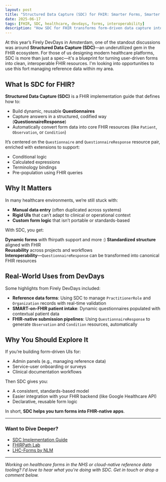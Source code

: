 ```yaml
---
layout: post
title: "Structured Data Capture (SDC) for FHIR: Smarter Forms, Smarter Data"
date: 2025-06-17
tags: [FHIR, SDC, healthcare, devdays, forms, interoperability]
description: "How SDC for FHIR transforms form-driven data capture into reusable, interoperable healthcare workflows—insights from Firely DevDays."
---
```


At this year’s Firely DevDays in Amsterdam, one of the standout discussions was around **Structured Data Capture (SDC)**—an underutilized gem in the FHIR ecosystem. For those of us designing modern healthcare platforms, SDC is more than just a spec—it's a blueprint for turning user-driven forms into clean, interoperable FHIR resources. I'm looking into opportunities to use this fort managing reference data within my area.

## What Is SDC for FHIR?

**Structured Data Capture (SDC)** is a FHIR implementation guide that defines how to:

- Build dynamic, reusable **Questionnaires**
- Capture answers in a structured, codified way (**QuestionnaireResponse**)
- Automatically convert form data into core FHIR resources (like `Patient`, `Observation`, or `Condition`)

It’s centered on the `Questionnaire` and `QuestionnaireResponse` resource pair, enriched with extensions to support:

- Conditional logic
- Calculated expressions
- Terminology bindings
- Pre-population using FHIR queries

## Why It Matters

In many healthcare environments, we’re still stuck with:

- **Manual data entry** (often duplicated across systems)
- **Rigid UIs** that can’t adapt to clinical or operational context
- **Custom form logic** that isn’t portable or standards-based

With SDC, you get:

**Dynamic forms** with fhirpath support and more :)
**Standardized structure** aligned with FHIR  
**Reusability** across projects and workflows  
**Interoperability**—`QuestionnaireResponse` can be transformed into canonical FHIR resources

## Real-World Uses from DevDays

Some highlights from Firely DevDays included:

- **Reference data forms**: Using SDC to manage `PractitionerRole` and `Organization` records with real-time validation
- **SMART-on-FHIR patient intake**: Dynamic questionnaires populated with contextual patient data
- **FHIR-native submission pipelines**: Using `QuestionnaireResponse` to generate `Observation` and `Condition` resources, automatically

## Why You Should Explore It

If you’re building form-driven UIs for:

- Admin panels (e.g., managing reference data)
- Service-user onboarding or surveys
- Clinical documentation workflows

Then SDC gives you:

- A consistent, standards-based model
- Easier integration with your FHIR backend (like Google Healthcare API)
- Declarative, reusable form logic

In short, **SDC helps you turn forms into FHIR-native apps**.

---

### Want to Dive Deeper?

- [SDC Implementation Guide](https://build.fhir.org/ig/HL7/sdc/)
- [FHIRPath Lab](https://fhirpath-lab.com/Questionnaire)
- [LHC-Forms by NLM](https://lhcforms.nlm.nih.gov/)

---

*Working on healthcare forms in the NHS or cloud-native reference data tooling? I'd love to hear what you're doing with SDC. Get in touch or drop a comment below.*

